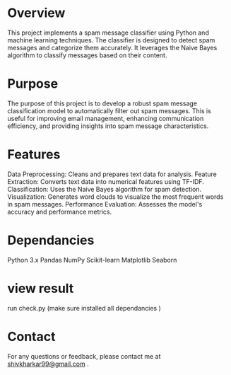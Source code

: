 # Overview
This project implements a spam message classifier using Python and machine learning techniques. The classifier is designed to detect spam messages and categorize them accurately. It leverages the Naive Bayes algorithm to classify messages based on their content.

# Purpose

The purpose of this project is to develop a robust spam message classification model to automatically filter out spam messages. This is useful for improving email management, enhancing communication efficiency, and providing insights into spam message characteristics.

# Features 

Data Preprocessing: Cleans and prepares text data for analysis.
Feature Extraction: Converts text data into numerical features using TF-IDF.
Classification: Uses the Naive Bayes algorithm for spam detection.
Visualization: Generates word clouds to visualize the most frequent words in spam messages.
Performance Evaluation: Assesses the model's accuracy and performance metrics.

# Dependancies 

Python 3.x
Pandas
NumPy
Scikit-learn
Matplotlib
Seaborn

# view result 

run check.py (make sure installed all dependancies )

# Contact 

For any questions or feedback, please contact me at shivkharkar99@gmail.com .
